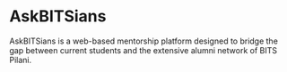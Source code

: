 # AskBITSians
AskBITSians is a web-based mentorship platform designed to bridge the gap between current students and the extensive alumni network of BITS Pilani.
